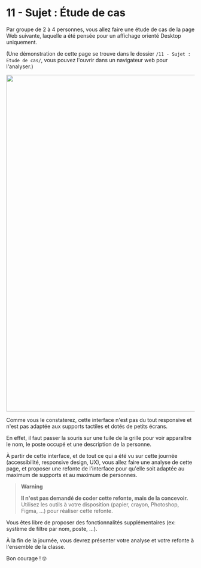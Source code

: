 # 11 - Sujet : Étude de cas

Par groupe de 2 à 4 personnes, vous allez faire une étude de cas de la page Web suivante, laquelle a été pensée pour un affichage orienté Desktop uniquement.

(Une démonstration de cette page se trouve dans le dossier `/11 - Sujet : Etude de cas/`, vous pouvez l'ouvrir dans un navigateur web pour l'analyser.)

<p align="center">
  <img src="./images/exo-responsive-case.png" width="900">
</p>

Comme vous le constaterez, cette interface n'est pas du tout responsive et n'est pas adaptée aux supports tactiles et dotés de petits écrans.

En effet, il faut passer la souris sur une tuile de la grille pour voir apparaître le nom, le poste occupé et une description de la personne.

À partir de cette interface, et de tout ce qui a été vu sur cette journée (accessibilité, responsive design, UX), vous allez faire une analyse de cette page, et proposer une refonte de l'interface pour qu'elle soit adaptée au maximum de supports et au maximum de personnes.

> **Warning**
> 
> **Il n'est pas demandé de coder cette refonte, mais de la concevoir.**
> Utilisez les outils à votre disposition (papier, crayon, Photoshop, Figma, …) pour réaliser cette refonte.

Vous êtes libre de proposer des fonctionnalités supplémentaires (ex: système de filtre par nom, poste, …).

À la fin de la journée, vous devrez présenter votre analyse et votre refonte à l'ensemble de la classe.

Bon courage ! 🤓
